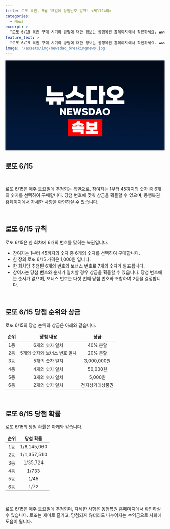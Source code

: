 ```yaml
---
title: 로또 복권, 6월 15일에 당첨번호 발표! <제1124회>
categories:
  - News
excerpt: >
  "로또 6/15 복권 구매 시기와 방법에 대한 정보는 동행복권 홈페이지에서 확인하세요. www.dhlottery.co.kr."
feature_text: >
  "로또 6/15 복권 구매 시기와 방법에 대한 정보는 동행복권 홈페이지에서 확인하세요. www.dhlottery.co.kr."
image: '/assets/img/newsdao_breakingnews.jpg'
---
```


<p><img src="/assets/img/newsdao_breakingnews.jpg" alt="koreaapp 속보" /></p>

<h2 data-ke-size="size26">로또 6/15</h2>

<p data-ke-size="size16">&nbsp;</p>

<p>로또 6/15은 매주 토요일에 추첨되는 복권으로, 참여자는 1부터 45까지의 숫자 중 6개의 숫자를 선택하여 구매합니다. 당첨 번호에 맞춰 상금을 획들할 수 있으며, 동행복권 홈페이지에서 자세한 사항을 확인하실 수 있습니다.</p>

<p data-ke-size="size16">&nbsp;</p>

<h2 data-ke-size="size26">로또 6/15 규칙</h2>

<p data-ke-size="size16">로또 6/15은 한 회차에 6개의 번호를 맞히는 복권입니다.</p>

<ul>
<li>참여자는 1부터 45까지의 숫자 중 6개의 숫자를 선택하여 구매합니다.</li>
<li>한 장의 로또 6/15 가격은 1,000원 입니다.</li>
<li>한 회차당 추첨된 6개의 번호와 보너스 번호로 7개의 숫자가 발표됩니다.</li>
<li>참여자는 당첨 번호와 순서가 일치할 경우 상금을 획들할 수 있습니다. 당첨 번호에는 순서가 없으며, 보너스 번호는 다섯 번째 당첨 번호와 조합하여 2등을 결정합니다.</li>
</ul>

<p data-ke-size="size16">&nbsp;</p>

<h2 data-ke-size="size26">로또 6/15 당첨 순위와 상금</h2>

<p data-ke-size="size16">로또 6/15의 당첨 순위와 상금은 아래와 같습니다.</p>

<table>
<thead>
<tr>
<td style="text-align: center;"><b>순위</b></td>
<td style="text-align: center;"><b>당첨 내용</b></td>
<td style="text-align: center;"><b>상금</b></td>
</tr>
</thead>
<tbody>
<tr>
<td style="text-align: center;">1등</td>
<td style="text-align: center;">6개의 숫자 일치</td>
<td style="text-align: center;">40% 분할</td>
</tr>
<tr>
<td style="text-align: center;">2등</td>
<td style="text-align: center;">5개의 숫자와 보너스 번호 일치</td>
<td style="text-align: center;">20% 분할</td>
</tr>
<tr>
<td style="text-align: center;">3등</td>
<td style="text-align: center;">5개의 숫자 일치</td>
<td style="text-align: center;">3,000,000원</td>
</tr>
<tr>
<td style="text-align: center;">4등</td>
<td style="text-align: center;">4개의 숫자 일치</td>
<td style="text-align: center;">50,000원</td>
</tr>
<tr>
<td style="text-align: center;">5등</td>
<td style="text-align: center;">3개의 숫자 일치</td>
<td style="text-align: center;">5,000원</td>
</tr>
<tr>
<td style="text-align: center;">6등</td>
<td style="text-align: center;">2개의 숫자 일치</td>
<td style="text-align: center;">전자상거래상품권</td>
</tr>
</tbody>
</table>

<p data-ke-size="size16">&nbsp;</p>

<h2 data-ke-size="size26">로또 6/15 당첨 확률</h2>

<p data-ke-size="size16">로또 6/15의 당첨 확률은 아래와 같습니다.</p>

<table>
<thead>
<tr>
<td style="text-align: center;"><b>순위</b></td>
<td style="text-align: center;"><b>당첨 확률</b></td>
</tr>
</thead>
<tbody>
<tr>
<td style="text-align: center;">1등</td>
<td style="text-align: center;">1/8,145,060</td>
</tr>
<tr>
<td style="text-align: center;">2등</td>
<td style="text-align: center;">1/1,357,510</td>
</tr>
<tr>
<td style="text-align: center;">3등</td>
<td style="text-align: center;">1/35,724</td>
</tr>
<tr>
<td style="text-align: center;">4등</td>
<td style="text-align: center;">1/733</td>
</tr>
<tr>
<td style="text-align: center;">5등</td>
<td style="text-align: center;">1/45</td>
</tr>
<tr>
<td style="text-align: center;">6등</td>
<td style="text-align: center;">1/72</td>
</tr>
</tbody>
</table>

<p data-ke-size="size16">&nbsp;</p>

<p>로또 6/15은 매주 토요일에 추첨되며, 자세한 사항은 <a href="https://www.dhlottery.co.kr" target="_blank" rel="nofollow">동행복권 홈페이지</a>에서 확인하실 수 있습니다. 로또는 재미로 즐기고, 당첨되지 않더라도 나누어지는 수익금으로 사회에 도움이 됩니다.</p>

